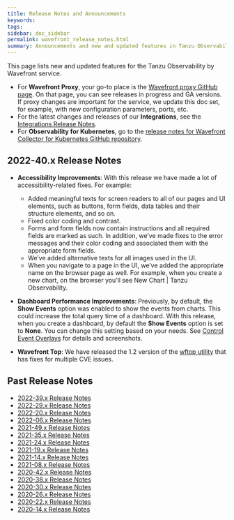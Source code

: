 ```yaml
---
title: Release Notes and Announcements
keywords:
tags:
sidebar: doc_sidebar
permalink: wavefront_release_notes.html
summary: Announcements and new and updated features in Tanzu Observability by Wavefront.
---
```


This page lists new and updated features for the Tanzu Observability by Wavefront service.

* For **Wavefront Proxy**, your go-to place is the [Wavefront proxy GitHub page](https://GitHub.com/wavefrontHQ/java/releases). On that page, you can see releases in progress and GA versions. If proxy changes are important for the service, we update this doc set, for example, with new configuration parameters, ports, etc.
* For the latest changes and releases of our **Integrations**, see the [Integrations Release Notes](integrations_new_changed.html).
* For **Observability for Kubernetes**, go to the [release notes for Wavefront Collector for Kubernetes GitHub repository](https://github.com/wavefrontHQ/wavefront-collector-for-kubernetes/releases).


## 2022-40.x Release Notes

* **Accessibility Improvements**: With this release we have made a lot of accessibility-related fixes. For example:
  
	* Added meaningful texts for screen readers to all of our pages and UI elements, such as buttons, form fields, data tables and their structure elements, and so on.
	* Fixed color coding and contrast.
	* Forms and form fields now contain instructions and all required fields are marked as such. In addition, we’ve made fixes to the error messages and their color coding and associated them with the appropriate form fields.
	* We’ve added alternative texts for all images used in the UI.
	* When you navigate to a page in the UI, we’ve added the appropriate name on the browser page as well. For example, when you create a new chart, on the browser you’ll see New Chart &#124; Tanzu Observability.

* **Dashboard Performance Improvements**: Previously, by default, the **Show Events** option was enabled to show the events from charts. This could increase the total query time of a dashboard. With this release, when you create a dashboard, by default the **Show Events** option is set to **None**. You can change this setting based on your needs. See [Control Event Overlays](charts_events_displaying.html#control-event-overlays) for details and screenshots.

* **Wavefront Top**: We have released the 1.2 version of the [wftop utility](https://github.com/wavefrontHQ/wftop) that has fixes for multiple CVE issues.


## Past Release Notes

- [2022-39.x Release Notes](2022-39.x_release_notes.html)
- [2022-29.x Release Notes](2022-29.x_release_notes.html)
- [2022-20.x Release Notes](2022-20.x_release_notes.html)
- [2022-06.x Release Notes](2022-06.x_release_notes.html)
- [2021-49.x Release Notes](2021.49.x_release_notes.html)
- [2021-35.x Release Notes](2021.35.x_release_notes.html)
- [2021-24.x Release Notes](2021.24.x_release_notes.html)
- [2021-19.x Release Notes](2021.19.x_release_notes.html)
- [2021-14.x Release Notes](2021.14.x_release_notes.html)
- [2021-08.x Release Notes](2021.08.x_release_notes.html)
- [2020-42.x Release Notes](2020.42.x_release_notes.html)
- [2020-38.x Release Notes](2020.38.x_release_notes.html)
- [2020-30.x Release Notes](2020.30.x_release_notes.html)
- [2020-26.x Release Notes](2020.26.x_release_notes.html)
- [2020-22.x Release Notes](2020.22.x_release_notes.html)
- [2020-14.x Release Notes](2020.14.x_release_notes.html)

